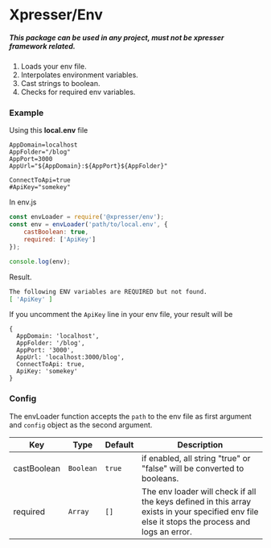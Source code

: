 # Xpresser/Env
##### This package can be used in any project, must not be xpresser framework related.

1. Loads your env file.
2. Interpolates environment variables.
3. Cast strings to boolean.
4. Checks for required env variables.

### Example
Using this **local.env** file
```dotenv
AppDomain=localhost
AppFolder="/blog"
AppPort=3000
AppUrl="${AppDomain}:${AppPort}${AppFolder}"

ConnectToApi=true
#ApiKey="somekey"
```

In env.js
```javascript
const envLoader = require('@xpresser/env');
const env = envLoader('path/to/local.env', {
    castBoolean: true,
    required: ['ApiKey']
});

console.log(env);
```
Result.
```sh
The following ENV variables are REQUIRED but not found.
[ 'ApiKey' ]
```
If you uncomment the `ApiKey` line in your env file, your result will be
```
{
  AppDomain: 'localhost',
  AppFolder: '/blog',
  AppPort: '3000',
  AppUrl: 'localhost:3000/blog',
  ConnectToApi: true,
  ApiKey: 'somekey'
}
```

### Config
The envLoader function accepts the `path` to the env  file as first argument and `config` object as the second argument.

| Key | Type | Default | Description |
| --- | ---- | ------- | ----------- |
| castBoolean | `Boolean` | `true` | if enabled, all string "true" or "false" will be converted to booleans.
| required | `Array` | `[]` | The env loader will check if all the keys defined in this array exists in your specified env file else it stops the process and logs an error. |

